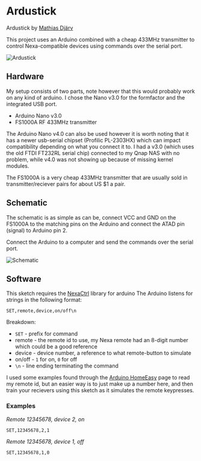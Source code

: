 # Ardustick

Ardustick by [Mathias Djärv](http://google.com/+MathiasDjärv)

This project uses an Arduino combined with a cheap 433MHz transmitter to control
Nexa-compatible devices using commands over the serial port.

![Ardustick](https://raw2.github.com/mdjarv/ardustick/master/ardustick.jpg "Ardustick")

## Hardware
My setup consists of two parts, note however that this would probably work on any kind of arduino. I chose the Nano v3.0 for the formfactor and the integrated USB port.

* Arduino Nano v3.0
* FS1000A RF 433MHz transmitter

The Arduino Nano v4.0 can also be used however it is worth noting that it has a newer usb-serial chipset (Profilic PL-2303HX) which can impact compatibility depending on what you connect it to. I had a v3.0 (which uses the old FTDI FT232RL serial chip) connected to my Qnap NAS with no problem, while v4.0 was not showing up because of missing kernel modules.

The FS1000A is a very cheap 433MHz transmitter that are usually sold in transmitter/reciever pairs for about US $1 a pair.

## Schematic

The schematic is as simple as can be, connect VCC and GND on the FS1000A to the matching pins on the Arduino and connect the ATAD pin (signal) to Arduino pin 2.

Connect the Arduino to a computer and send the commands over the serial port. 

![Schematic](https://raw2.github.com/mdjarv/ardustick/master/schematic.png "Schematic of the ardustick")

## Software

This sketch requires the [NexaCtrl](https://github.com/calle-gunnarsson/NexaCtrl) library for arduino
The Arduino listens for strings in the following format:

    SET,remote,device,on/off\n

Breakdown:

* `SET` - prefix for command
* remote - the remote id to use, my Nexa remote had an 8-digit number which could be a good reference
* device - device number, a reference to what remote-button to simulate
* on/off - `1` for on, `0` for off
* `\n` - line ending terminating the command

I used some examples found through the [Arduino HomeEasy](http://playground.arduino.cc/Code/HomeEasy) page to read my remote id, but an easier way is to just make up a number here, and then train your recievers using this sketch as it simulates the remote keypresses.

### Examples

*Remote 12345678, device 2, on*

    SET,12345678,2,1

*Remote 12345678, device 1, off*

    SET,12345678,1,0
